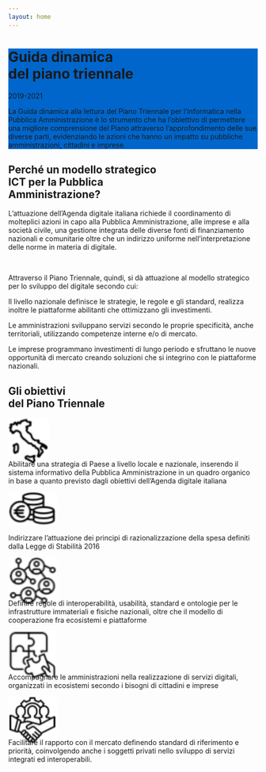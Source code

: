 ```yaml
---
layout: home
---
```

<style>
body {
  overflow-x: hidden;
}
</style>

<div class="u-layout-releaseFull primary-bg-b1 py-5" style="background: #0066cc url(../images/visual.png) no-repeat 60em 50%">
  <div class="col-xs-12 col-md-6 mx-auto">
    <h1 class="text-white">Guida dinamica<br> del piano triennale</h1>
    <p class="h6 text-white">2019-2021</p>
    <p class="text-white">
      La Guida dinamica alla lettura del Piano Triennale per l’informatica nella
      Pubblica Amministrazione è lo strumento che ha l’obiettivo di permettere una
      migliore comprensione del Piano attraverso l’approfondimento delle sue diverse
      parti, evidenziando le azioni che hanno un impatto su pubbliche amministrazioni,
      cittadini e imprese.
    </p>
  </div>
</div>

<div class="col-xs-12 col-lg-6 mx-auto my-5 text-center">
  <h2 class="mb-4">Perché un modello strategico<br> ICT per la Pubblica<br> Amministrazione?</h2>

  <p class="m-auto">
  L’attuazione dell’Agenda digitale italiana richiede il coordinamento di
  molteplici azioni in capo alla Pubblica Amministrazione, alle imprese e alla
  società civile, una gestione integrata delle diverse fonti di finanziamento
  nazionali e comunitarie oltre che un indirizzo uniforme nell’interpretazione
  delle norme in materia di digitale.
  </p>
  <br>
  <p class="m-auto">
  Attraverso il Piano Triennale, quindi, si dà attuazione al modello strategico
  per lo sviluppo del digitale secondo cui:
  </p>
</div>

<div class="d-flex flex-wrap">

  <div class="card-wrapper card-space col-xl-4 col-lg-4 col-md-6 col-sm-12 col-xs-12">
    <div class="card card-bg m-2">
      <div class="card-body">
        <p class="card-text">
          Il livello nazionale definisce le strategie, le regole e gli standard, realizza
          inoltre le piattaforme abilitanti che ottimizzano gli investimenti.
        </p>
      </div>
    </div>
  </div>

  <div class="card-wrapper card-space col-xl-4 col-lg-4 col-md-6 col-sm-12 col-xs-12">
    <div class="card card-bg m-2">
      <div class="card-body">
        <p class="card-text">
            Le amministrazioni sviluppano servizi secondo le proprie specificità, anche
            territoriali, utilizzando competenze interne e/o di mercato.
        </p>
      </div>
    </div>
  </div>

  <div class="card-wrapper card-space col-xl-4 col-lg-4 col-md-6 col-sm-12 col-xs-12">
    <div class="card card-bg m-2">
      <div class="card-body">
        <p class="card-text">
          Le imprese programmano investimenti di lungo periodo e sfruttano le nuove
          opportunità di mercato creando soluzioni che si integrino con le piattaforme
          nazionali.
        </p>
      </div>
    </div>
  </div>

</div>

<div class="col-xs-12 col-lg-6 mx-auto my-5 text-center">
  <h2 class="mb-4">Gli obiettivi<br> del Piano Triennale</h2>
</div>

<div class="d-flex flex-wrap">

  <div class="card-wrapper col-xl-4 col-lg-4 col-md-6 col-sm-12 col-xs-12">
    <div class="card m-4">
      <div class="card-body">
        <div style="height: 70px"><img src="/images/icon_coordinamento.svg" /></div>
        <p class="card-text">
  Abilitare una strategia di Paese a livello locale e nazionale, inserendo il
    sistema informativo della Pubblica Amministrazione in un quadro organico in
    base a quanto previsto dagli obiettivi dell’Agenda digitale italiana
        </p>
      </div>
    </div>
  </div>

  <div class="card-wrapper col-xl-4 col-lg-4 col-md-6 col-sm-12 col-xs-12">
    <div class="card m-4">
      <div class="card-body">
        <div style="height: 70px"><img src="/images/spesa.svg" /></div>
        <p class="card-text">
  Indirizzare l’attuazione dei principi di razionalizzazione della spesa
    definiti dalla Legge di Stabilità 2016
        </p>
      </div>
    </div>
  </div>

  <div class="card-wrapper col-xl-4 col-lg-4 col-md-6 col-sm-12 col-xs-12">
    <div class="card m-4">
      <div class="card-body">
        <div style="height: 70px"><img src="/images/regole.svg" /></div>
        <p class="card-text">
  Definire regole di interoperabilità, usabilità, standard e ontologie per le
    infrastrutture immateriali e fisiche nazionali, oltre che il modello di
    cooperazione fra ecosistemi e piattaforme
        </p>
      </div>
    </div>
  </div>

  <div class="card-wrapper col-xl-4 col-lg-4 col-md-6 col-sm-12 col-xs-12">
    <div class="card m-4">
      <div class="card-body">
         <div style="height: 70px"><img src="/images/ecosistemi.svg" /></div>
       <p class="card-text">
  Accompagnare le amministrazioni nella realizzazione di servizi digitali,
    organizzati in ecosistemi secondo i bisogni di cittadini e imprese 
        </p>
      </div>
    </div>
  </div>

  <div class="card-wrapper col-xl-4 col-lg-4 col-md-6 col-sm-12 col-xs-12">
    <div class="card m-4">
      <div class="card-body">
        <div style="height: 70px"><img src="/images/stakeholder.svg" /></div>
        <p class="card-text">
 Facilitare il rapporto con il mercato definendo standard di riferimento e
    priorità, coinvolgendo anche i soggetti privati nello sviluppo di servizi
    integrati ed interoperabili.
        </p>
      </div>
    </div>
  </div>

</div>
